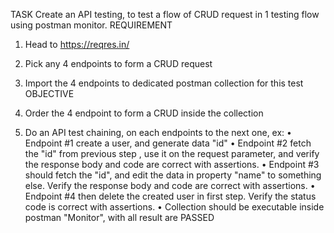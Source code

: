 TASK
Create an API testing, to test a flow of CRUD request in 1 testing flow using postman monitor.
REQUIREMENT

1.	Head to https://reqres.in/
2.	Pick any 4 endpoints to form a CRUD request
3.	Import the 4 endpoints to dedicated postman collection for this test
OBJECTIVE

1.	Order the 4 endpoint to form a CRUD inside the collection
2.	Do an API test chaining, on each endpoints to the next one, ex:
•	Endpoint #1 create a user, and generate data "id"
•	Endpoint #2 fetch the "id" from previous step , use it on the request parameter, and verify the response body and code are correct with assertions.
•	Endpoint #3 should fetch the "id", and edit the data in property "name" to something else. Verify the response body and code are correct with assertions.
•	Endpoint #4 then delete the created user in first step. Verify the status code is correct with assertions.
•	Collection should be executable inside postman "Monitor", with all result are PASSED
